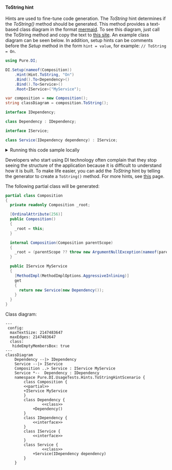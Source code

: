 #### ToString hint

Hints are used to fine-tune code generation. The _ToString_ hint determines if the _ToString()_ method should be generated. This method provides a text-based class diagram in the format [mermaid](https://mermaid.js.org/). To see this diagram, just call the ToString method and copy the text to [this site](https://mermaid.live/). An example class diagram can be seen below.
In addition, setup hints can be comments before the _Setup_ method in the form ```hint = value```, for example: `// ToString = On`.


```c#
using Pure.DI;

DI.Setup(nameof(Composition))
    .Hint(Hint.ToString, "On")
    .Bind().To<Dependency>()
    .Bind().To<Service>()
    .Root<IService>("MyService");

var composition = new Composition();
string classDiagram = composition.ToString();

interface IDependency;

class Dependency : IDependency;

interface IService;

class Service(IDependency dependency) : IService;
```

<details>
<summary>Running this code sample locally</summary>

- Make sure you have the [.NET SDK 9.0](https://dotnet.microsoft.com/en-us/download/dotnet/9.0) or later is installed
```bash
dotnet --list-sdk
```
- Create a net9.0 (or later) console application
```bash
dotnet new console -n Sample
```
- Add reference to NuGet package
  - [Pure.DI](https://www.nuget.org/packages/Pure.DI)
```bash
dotnet add package Pure.DI
```
- Copy the example code into the _Program.cs_ file

You are ready to run the example 🚀
```bash
dotnet run
```

</details>

Developers who start using DI technology often complain that they stop seeing the structure of the application because it is difficult to understand how it is built. To make life easier, you can add the _ToString_ hint by telling the generator to create a `ToString()` method.
For more hints, see [this](README.md#setup-hints) page.

The following partial class will be generated:

```c#
partial class Composition
{
  private readonly Composition _root;

  [OrdinalAttribute(256)]
  public Composition()
  {
    _root = this;
  }

  internal Composition(Composition parentScope)
  {
    _root = (parentScope ?? throw new ArgumentNullException(nameof(parentScope)))._root;
  }

  public IService MyService
  {
    [MethodImpl(MethodImplOptions.AggressiveInlining)]
    get
    {
      return new Service(new Dependency());
    }
  }
}
```

Class diagram:

```mermaid
---
 config:
  maxTextSize: 2147483647
  maxEdges: 2147483647
  class:
   hideEmptyMembersBox: true
---
classDiagram
	Dependency --|> IDependency
	Service --|> IService
	Composition ..> Service : IService MyService
	Service *--  Dependency : IDependency
	namespace Pure.DI.UsageTests.Hints.ToStringHintScenario {
		class Composition {
		<<partial>>
		+IService MyService
		}
		class Dependency {
				<<class>>
			+Dependency()
		}
		class IDependency {
			<<interface>>
		}
		class IService {
			<<interface>>
		}
		class Service {
				<<class>>
			+Service(IDependency dependency)
		}
	}
```

